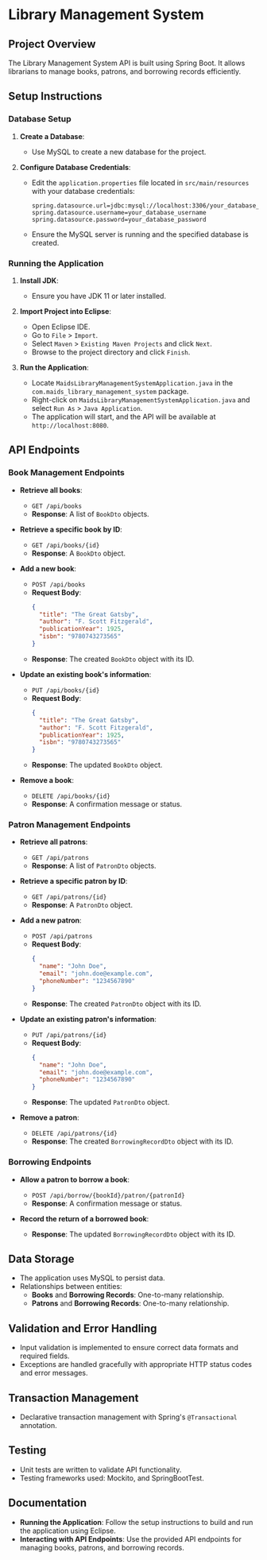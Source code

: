 # Library Management System

## Project Overview

The Library Management System API is built using Spring Boot. It allows librarians to manage books, patrons, and borrowing records efficiently.

## Setup Instructions

### Database Setup

1. **Create a Database**:
   - Use MySQL to create a new database for the project.

2. **Configure Database Credentials**:
   - Edit the `application.properties` file located in `src/main/resources` with your database credentials:
     ```properties
     spring.datasource.url=jdbc:mysql://localhost:3306/your_database_name
     spring.datasource.username=your_database_username
     spring.datasource.password=your_database_password
     ```
   - Ensure the MySQL server is running and the specified database is created.

### Running the Application

1. **Install JDK**:
   - Ensure you have JDK 11 or later installed.

2. **Import Project into Eclipse**:
   - Open Eclipse IDE.
   - Go to `File` > `Import`.
   - Select `Maven` > `Existing Maven Projects` and click `Next`.
   - Browse to the project directory and click `Finish`.

3. **Run the Application**:
   - Locate `MaidsLibraryManagementSystemApplication.java` in the `com.maids_library_management_system` package.
   - Right-click on `MaidsLibraryManagementSystemApplication.java` and select `Run As` > `Java Application`.
   - The application will start, and the API will be available at `http://localhost:8080`.

## API Endpoints

### Book Management Endpoints

- **Retrieve all books**:
  - `GET /api/books`
  - **Response**: A list of `BookDto` objects.

- **Retrieve a specific book by ID**:
  - `GET /api/books/{id}`
  - **Response**: A `BookDto` object.

- **Add a new book**:
  - `POST /api/books`
  - **Request Body**:
    ```json
    {
      "title": "The Great Gatsby",
      "author": "F. Scott Fitzgerald",
      "publicationYear": 1925,
      "isbn": "9780743273565"
    }
    ```
  - **Response**: The created `BookDto` object with its ID.

- **Update an existing book's information**:
  - `PUT /api/books/{id}`
  - **Request Body**:
    ```json
    {
      "title": "The Great Gatsby",
      "author": "F. Scott Fitzgerald",
      "publicationYear": 1925,
      "isbn": "9780743273565"
    }
    ```
  - **Response**: The updated `BookDto` object.

- **Remove a book**:
  - `DELETE /api/books/{id}`
  - **Response**: A confirmation message or status.

### Patron Management Endpoints

- **Retrieve all patrons**:
  - `GET /api/patrons`
  - **Response**: A list of `PatronDto` objects.

- **Retrieve a specific patron by ID**:
  - `GET /api/patrons/{id}`
  - **Response**: A `PatronDto` object.

- **Add a new patron**:
  - `POST /api/patrons`
  - **Request Body**:
    ```json
    {
      "name": "John Doe",
      "email": "john.doe@example.com",
      "phoneNumber": "1234567890"
    }
    ```
  - **Response**: The created `PatronDto` object with its ID.

- **Update an existing patron's information**:
  - `PUT /api/patrons/{id}`
  - **Request Body**:
    ```json
    {
      "name": "John Doe",
      "email": "john.doe@example.com",
      "phoneNumber": "1234567890"
    }
    ```
  - **Response**: The updated `PatronDto` object.

- **Remove a patron**:
  - `DELETE /api/patrons/{id}`
  - **Response**: The created `BorrowingRecordDto` object with its ID.

### Borrowing Endpoints

- **Allow a patron to borrow a book**:
  - `POST /api/borrow/{bookId}/patron/{patronId}`
  - **Response**: A confirmation message or status.

- **Record the return of a borrowed book**:
  - **Response**: The updated `BorrowingRecordDto` object with its ID.

## Data Storage

- The application uses MySQL to persist data.
- Relationships between entities:
  - **Books** and **Borrowing Records**: One-to-many relationship.
  - **Patrons** and **Borrowing Records**: One-to-many relationship.

## Validation and Error Handling

- Input validation is implemented to ensure correct data formats and required fields.
- Exceptions are handled gracefully with appropriate HTTP status codes and error messages.

## Transaction Management

- Declarative transaction management with Spring's `@Transactional` annotation.

## Testing

- Unit tests are written to validate API functionality.
- Testing frameworks used: Mockito, and SpringBootTest.

## Documentation

- **Running the Application**: Follow the setup instructions to build and run the application using Eclipse.
- **Interacting with API Endpoints**: Use the provided API endpoints for managing books, patrons, and borrowing records.
